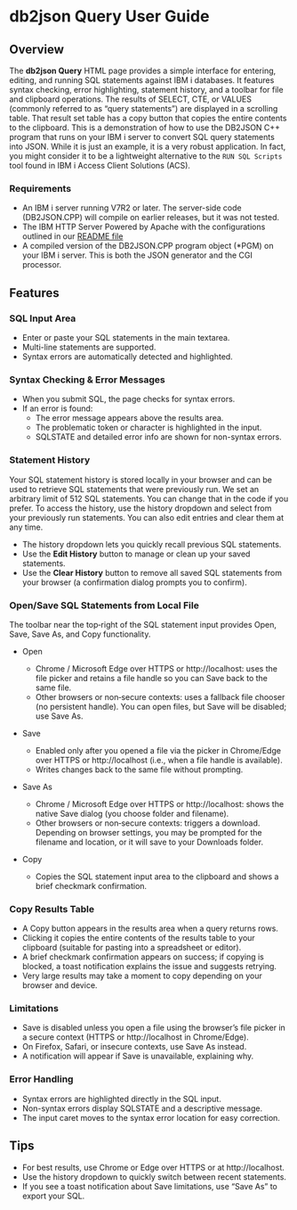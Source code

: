 # db2json Query User Guide

## Overview

The **db2json Query** HTML page provides a simple interface for entering, editing, and running SQL statements against IBM i databases. It features syntax checking, error highlighting, statement history, and a toolbar for file and clipboard operations. The results of SELECT, CTE, or VALUES (commonly referred to as “query statements”) are displayed in a scrolling table. That result set table has a copy button that copies the entire contents to the clipboard. This is a demonstration of how to use the DB2JSON C++ program that runs on your IBM i server to convert SQL query statements into JSON. While it is just an example, it is a very robust application. In fact, you might consider it to be a lightweight alternative to the `RUN SQL Scripts` tool found in IBM i Access Client Solutions (ACS).

### Requirements
- An IBM i server running V7R2 or later. The server-side code (DB2JSON.CPP) will compile on earlier releases, but it was not tested.
- The IBM HTTP Server Powered by Apache with the configurations outlined in our [README file](https://github.com/bobcozzi/db2json#readme)
- A compiled version of the DB2JSON.CPP program object (*PGM) on your IBM i server. This is both the JSON generator and the CGI processor.

## Features

### SQL Input Area

- Enter or paste your SQL statements in the main textarea.
- Multi-line statements are supported.
- Syntax errors are automatically detected and highlighted.

### Syntax Checking & Error Messages

- When you submit SQL, the page checks for syntax errors.
- If an error is found:
  - The error message appears above the results area.
  - The problematic token or character is highlighted in the input.
  - SQLSTATE and detailed error info are shown for non-syntax errors.

### Statement History

Your SQL statement history is stored locally in your browser and can be used to retrieve SQL statements that were previously run. We set an arbitrary limit of 512 SQL statements. You can change that in the code if you prefer. To access the history, use the history dropdown and select from your previously run statements. You can also edit entries and clear them at any time.

- The history dropdown lets you quickly recall previous SQL statements.
- Use the **Edit History** button to manage or clean up your saved statements.
- Use the **Clear History** button to remove all saved SQL statements from your browser (a confirmation dialog prompts you to confirm).

### Open/Save SQL Statements from Local File

The toolbar near the top‑right of the SQL statement input provides Open, Save, Save As, and Copy functionality.

- Open
  - Chrome / Microsoft Edge over HTTPS or http://localhost: uses the file picker and retains a file handle so you can Save back to the same file.
  - Other browsers or non‑secure contexts: uses a fallback file chooser (no persistent handle). You can open files, but Save will be disabled; use Save As.

- Save
  - Enabled only after you opened a file via the picker in Chrome/Edge over HTTPS or http://localhost (i.e., when a file handle is available).
  - Writes changes back to the same file without prompting.

- Save As
  - Chrome / Microsoft Edge over HTTPS or http://localhost: shows the native Save dialog (you choose folder and filename).
  - Other browsers or non‑secure contexts: triggers a download. Depending on browser settings, you may be prompted for the filename and location, or it will save to your Downloads folder.

- Copy
  - Copies the SQL statement input area to the clipboard and shows a brief checkmark confirmation.

### Copy Results Table

- A Copy button appears in the results area when a query returns rows.
- Clicking it copies the entire contents of the results table to your clipboard (suitable for pasting into a spreadsheet or editor).
- A brief checkmark confirmation appears on success; if copying is blocked, a toast notification explains the issue and suggests retrying.
- Very large results may take a moment to copy depending on your browser and device.

### Limitations

- Save is disabled unless you open a file using the browser’s file picker in a secure context (HTTPS or http://localhost in Chrome/Edge).
- On Firefox, Safari, or insecure contexts, use Save As instead.
- A notification will appear if Save is unavailable, explaining why.

### Error Handling
- Syntax errors are highlighted directly in the SQL input.
- Non-syntax errors display SQLSTATE and a descriptive message.
- The input caret moves to the syntax error location for easy correction.

## Tips

- For best results, use Chrome or Edge over HTTPS or at http://localhost.
- Use the history dropdown to quickly switch between recent statements.
- If you see a toast notification about Save limitations, use “Save As” to export your SQL.